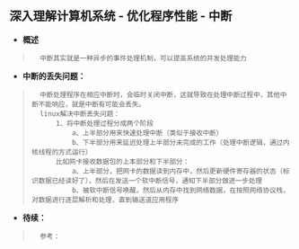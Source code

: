 ## 深入理解计算机系统 - 优化程序性能 - 中断
- **概述**
>       中断其实就是一种异步的事件处理机制，可以提高系统的并发处理能力
>

- **中断的丢失问题：**
>       中断处理程序在相应中断时，会临时关闭中断，这就导致在处理中断过程中，其他中断不能响应，就是中断有可能会丢失。
>       linux解决中断丢失问题：
>           1、将中断处理过程分成两个阶段
>               a、上半部分用来快速处理中断（类似于接收中断）
>               b、下半部分用来延迟处理上半部分未完成的工作（处理中断逻辑，通过内核线程的方式运行）
>           比如网卡接收数据包的上本部分和下半部分：
>               a、上半部分，把网卡的数据读到内存中，然后更新硬件寄存器的状态（标识数据已经读好了），然后在发送一个软中断信号，通知下半部分做进一步处理
>               b、被软中断信号唤醒，然后从内存中找到网络数据，在按照网络协议栈，对数据进行逐层解析和处理，直到输送道应用程序
>
>
>
>
>
>
>
>
>
>
>
>
>
>
>
>
>

- **待续：**
>       参考：
>
>
>
>
>
>
>
>
>
>
>
>
>
>
>
>
>
>
>
>
